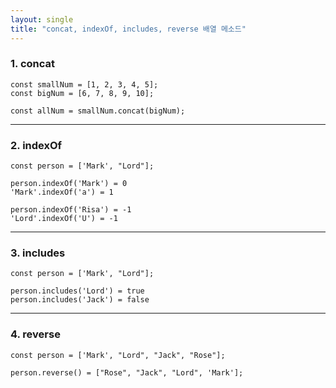 ```yaml
---
layout: single
title: "concat, indexOf, includes, reverse 배열 메소드"
---
```


### 1. concat

```
const smallNum = [1, 2, 3, 4, 5];
const bigNum = [6, 7, 8, 9, 10];

const allNum = smallNum.concat(bigNum);
```

***

### 2. indexOf

```
const person = ['Mark', "Lord"];

person.indexOf('Mark') = 0
'Mark'.indexOf('a') = 1

person.indexOf('Risa') = -1
'Lord'.indexOf('U') = -1
```

***

### 3. includes

```
const person = ['Mark', "Lord"];

person.includes('Lord') = true
person.includes('Jack') = false
```

***

### 4. reverse

```
const person = ['Mark', "Lord", "Jack", "Rose"];

person.reverse() = ["Rose", "Jack", "Lord", 'Mark'];
```
